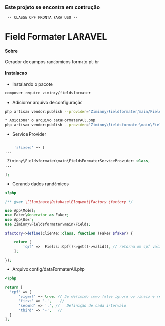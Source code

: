### Este projeto se encontra em contrução 
     -- CLASSE CPF PRONTA PARA USO --

# Field Formater LARAVEL

#### Sobre
Gerador de campos randomicos formato pt-br

#### Instalacao 

* Instalando o pacote
```bash
composer require ziminny/fieldsformater
```
* Adicionar arquivo de configuração
```bash 
php artisan vendor:publish --provider="Ziminny/Fieldformater/main/FieldsFormaterServiceProvider" --tag=configure
```
```bash 
* Adicionar o arquivo dataFormaterAll.php
php artisan vendor:publish --provider="Ziminny\Fieldsformater\main\FieldsFormaterServiceProvider" --tag=configure
```

* Service Provider
```php

    'aliases' => [
...

 Ziminny\Fieldsformater\main\FieldsFormaterServiceProvider::class,
...

];

```
- Gerando dados randômicos
```php
<?php

/** @var \Illuminate\Database\Eloquent\Factory $factory */

use App\Model;
use Faker\Generator as Faker;
use App\User;
use Ziminny\Fieldsformater\main\Fields;

$factory->define(Cliente::class, function (Faker $faker) {

    return [
        'cpf' =>  Fields::Cpf()->get()->valid(), // retorna um cpf valido
    ];

});
```

  - Arquivo config/dataFormaterAll.php
  ```php
<?php

return [
    'cpf' => [
        'signal' => true, // Se definido como false ignora os sinais e retorna o valor Ex .: 123456789
        'first' => '.',    //
        'second' => '.', //   Definição de cada intervalo
        'third' => '-',   //
    ]
];
```


